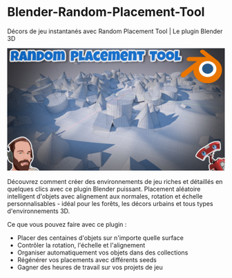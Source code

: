 # Blender-Random-Placement-Tool
Décors de jeu instantanés avec Random Placement Tool | Le plugin Blender 3D

![Blender random placement tool](/image.jpg)

Découvrez comment créer des environnements de jeu riches et détaillés en quelques clics avec ce plugin Blender puissant. Placement aléatoire intelligent d'objets avec alignement aux normales, rotation et échelle personnalisables - idéal pour les forêts, les décors urbains et tous types d'environnements 3D.

Ce que vous pouvez faire avec ce plugin :
- Placer des centaines d'objets sur n'importe quelle surface
- Contrôler la rotation, l'échelle et l'alignement
- Organiser automatiquement vos objets dans des collections
- Régénérer vos placements avec différents seeds
- Gagner des heures de travail sur vos projets de jeu

